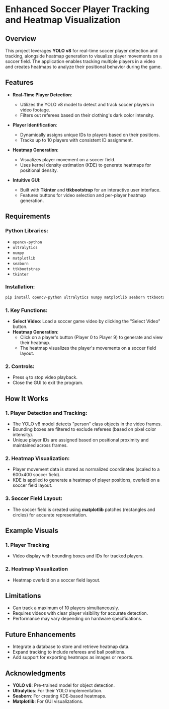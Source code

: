 # Enhanced Soccer Player Tracking and Heatmap Visualization

## Overview
This project leverages **YOLO v8** for real-time soccer player detection and tracking, alongside heatmap generation to visualize player movements on a soccer field. The application enables tracking multiple players in a video and creates heatmaps to analyze their positional behavior during the game.

## Features
- **Real-Time Player Detection**:
  - Utilizes the YOLO v8 model to detect and track soccer players in video footage.
  - Filters out referees based on their clothing's dark color intensity.

- **Player Identification**:
  - Dynamically assigns unique IDs to players based on their positions.
  - Tracks up to 10 players with consistent ID assignment.

- **Heatmap Generation**:
  - Visualizes player movement on a soccer field.
  - Uses kernel density estimation (KDE) to generate heatmaps for positional density.

- **Intuitive GUI**:
  - Built with **Tkinter** and **ttkbootstrap** for an interactive user interface.
  - Features buttons for video selection and per-player heatmap generation.

## Requirements
### Python Libraries:
- `opencv-python`
- `ultralytics`
- `numpy`
- `matplotlib`
- `seaborn`
- `ttkbootstrap`
- `tkinter`

### Installation:
```bash
pip install opencv-python ultralytics numpy matplotlib seaborn ttkbootstrap
```

### 1. Key Functions:
- **Select Video**: Load a soccer game video by clicking the "Select Video" button.
- **Heatmap Generation**:
  - Click on a player's button (Player 0 to Player 9) to generate and view their heatmap.
  - The heatmap visualizes the player's movements on a soccer field layout.

### 2. Controls:
- Press `q` to stop video playback.
- Close the GUI to exit the program.

## How It Works
### 1. **Player Detection and Tracking**:
- The YOLO v8 model detects "person" class objects in the video frames.
- Bounding boxes are filtered to exclude referees (based on pixel color intensity).
- Unique player IDs are assigned based on positional proximity and maintained across frames.

### 2. **Heatmap Visualization**:
- Player movement data is stored as normalized coordinates (scaled to a 600x400 soccer field).
- KDE is applied to generate a heatmap of player positions, overlaid on a soccer field layout.

### 3. **Soccer Field Layout**:
- The soccer field is created using **matplotlib** patches (rectangles and circles) for accurate representation.

## Example Visuals
### 1. Player Tracking
- Video display with bounding boxes and IDs for tracked players.

### 2. Heatmap Visualization
- Heatmap overlaid on a soccer field layout.

## Limitations
- Can track a maximum of 10 players simultaneously.
- Requires videos with clear player visibility for accurate detection.
- Performance may vary depending on hardware specifications.

## Future Enhancements
- Integrate a database to store and retrieve heatmap data.
- Expand tracking to include referees and ball positions.
- Add support for exporting heatmaps as images or reports.

## Acknowledgments
- **YOLO v8**: Pre-trained model for object detection.
- **Ultralytics**: For their YOLO implementation.
- **Seaborn**: For creating KDE-based heatmaps.
- **Matplotlib**: For GUI visualizations.



